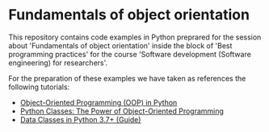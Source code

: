 # Fundamentals of object orientation

This repository contains code examples in Python preprared for the session about 'Fundamentals of object orientation' inside the block of 'Best programming practices' for the course 'Software development (Software engineering) for researchers'.

For the preparation of these examples we have taken as references the following tutorials:
* [Object-Oriented Programming (OOP) in Python](https://realpython.com/python3-object-oriented-programming/)
* [Python Classes: The Power of Object-Oriented
Programming](https://realpython.com/python-classes/)
* [Data Classes in Python 3.7+ (Guide)](https://realpython.com/python-data-classes/)